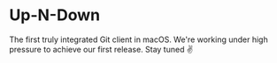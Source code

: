 # Up-N-Down

The first truly integrated Git client in macOS. We're working under high pressure to achieve our first release. Stay tuned ✌️ 
